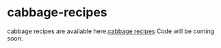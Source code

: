 # cabbage-recipes
cabbage recipes are available here.<a href="https://metavideos.com/video/63759722/detox-cabbage-soup-recipe">cabbage recipes</a>
Code will be coming soon.

